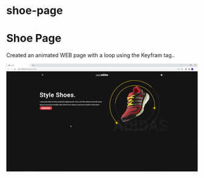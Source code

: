 # shoe-page

<h1>Shoe Page</h1>

Created an animated WEB page with a loop using the Keyfram tag..

<img src="adidas.gif">
